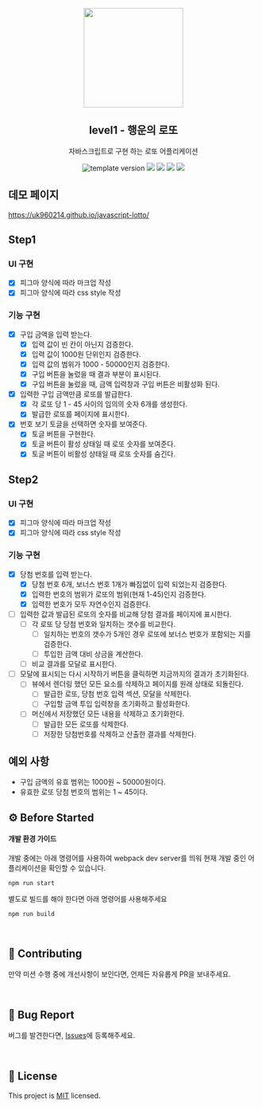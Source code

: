<p align="middle" >
  <img width="200px;" src="./images/lotto_ball.png"/>
</p>
<h2 align="middle">level1 - 행운의 로또</h2>
<p align="middle">자바스크립트로 구현 하는 로또 어플리케이션</p>
<p align="middle">
  <img src="https://img.shields.io/badge/version-1.0.0-blue?style=flat-square" alt="template version"/>
  <img src="https://img.shields.io/badge/language-html-red.svg?style=flat-square"/>
  <img src="https://img.shields.io/badge/language-css-blue.svg?style=flat-square"/>
  <img src="https://img.shields.io/badge/language-js-yellow.svg?style=flat-square"/>
  <img src="https://img.shields.io/badge/license-MIT-brightgreen.svg?style=flat-square"/>
</p>

## 데모 페이지

https://uk960214.github.io/javascript-lotto/

## Step1

### UI 구현

- [x] 피그마 양식에 따라 마크업 작성
- [x] 피그마 양식에 따라 css style 작성

### 기능 구현

- [x] 구입 금액을 입력 받는다.
  - [x] 입력 값이 빈 칸이 아닌지 검증한다.
  - [x] 입력 값이 1000원 단위인지 검증한다.
  - [x] 입력 값의 범위가 1000 - 50000인지 검증한다.
  - [x] 구입 버튼을 눌렀을 때 결과 부분이 표시된다.
  - [x] 구입 버튼을 눌렀을 때, 금액 입력창과 구입 버튼은 비활성화 된다.
- [x] 입력한 구입 금액만큼 로또를 발급한다.
  - [x] 각 로또 당 1 - 45 사이의 임의의 숫자 6개를 생성한다.
  - [x] 발급한 로또를 페이지에 표시한다.
- [x] 번호 보기 토글을 선택하면 숫자를 보여준다.
  - [x] 토글 버튼을 구현한다.
  - [x] 토글 버튼이 활성 상태일 때 로또 숫자를 보여준다.
  - [x] 토글 버튼이 비활성 상태일 때 로또 숫자를 숨긴다.

## Step2

### UI 구현

- [x] 피그마 양식에 따라 마크업 작성
- [x] 피그마 양식에 따라 css style 작성

### 기능 구현

- [x] 당첨 번호를 입력 받는다.
  - [x] 당첨 번호 6개, 보너스 번호 1개가 빠짐없이 입력 되었는지 검증한다.
  - [x] 입력한 번호의 범위가 로또의 범위(현재 1-45)인지 검증한다.
  - [x] 입력한 번호가 모두 자연수인지 검증한다.
- [ ] 입력한 값과 발급된 로또의 숫자를 비교해 당첨 결과를 페이지에 표시한다.
  - [ ] 각 로또 당 당첨 번호와 일치하는 갯수를 비교한다.
    - [ ] 일치하는 번호의 갯수가 5개인 경우 로또에 보너스 번호가 포함되는 지를 검증한다.
    - [ ] 투입한 금액 대비 상금을 계산한다.
  - [ ] 비교 결과를 모달로 표시한다.
- [ ] 모달에 표시되는 다시 시작하기 버튼을 클릭하면 지금까지의 결과가 초기화된다.
  - [ ] 뷰에서 렌더링 했던 모든 요소를 삭제하고 페이지를 원래 상태로 되돌린다.
    - [ ] 발급한 로또, 당첨 번호 입력 섹션, 모달을 삭제한다.
    - [ ] 구입할 금액 투입 입력창을 초기화하고 활성화한다.
  - [ ] 머신에서 저장했던 모든 내용을 삭제하고 초기화한다.
    - [ ] 발급한 모든 로또를 삭제한다.
    - [ ] 저장한 당첨번호를 삭제하고 산출한 결과를 삭제한다.

## 예외 사항

- 구입 금액의 유효 범위는 1000원 ~ 50000원이다.
- 유효한 로또 당첨 번호의 범위는 1 ~ 45이다.

## ⚙️ Before Started

#### 개발 환경 가이드

개발 중에는 아래 명령어를 사용하여 webpack dev server를 띄워 현재 개발 중인 어플리케이션을 확인할 수
있습니다.

```
npm run start
```

별도로 빌드를 해야 한다면 아래 명령어를 사용해주세요

```
npm run build
```

<br>

## 👏 Contributing

만약 미션 수행 중에 개선사항이 보인다면, 언제든 자유롭게 PR을 보내주세요.

<br>

## 🐞 Bug Report

버그를 발견한다면, [Issues](https://github.com/woowacourse/javascript-lotto/issues)에 등록해주세요.

<br>

## 📝 License

This project is [MIT](https://github.com/woowacourse/javascript-lotto/blob/main/LICENSE) licensed.
